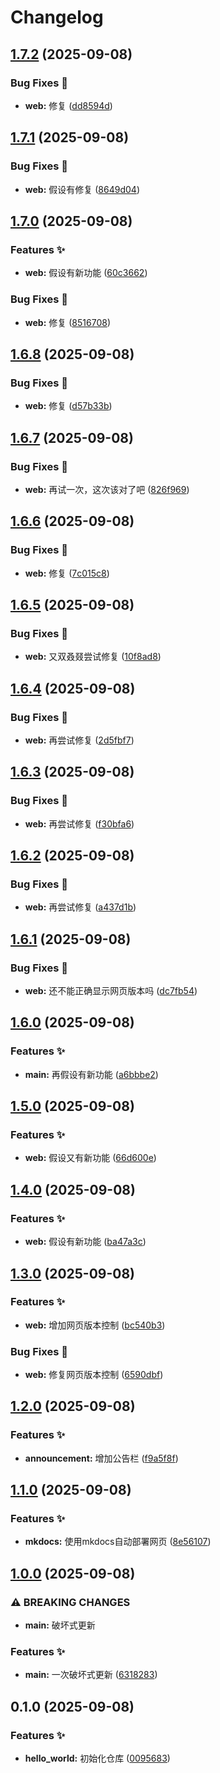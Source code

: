 # Changelog

## [1.7.2](https://github.com/RicardoRyn/hello_world/compare/v1.7.1...v1.7.2) (2025-09-08)


### Bug Fixes 🔧

* **web:** 修复 ([dd8594d](https://github.com/RicardoRyn/hello_world/commit/dd8594db5b555c4979c18b9af64aad8a584a122a))

## [1.7.1](https://github.com/RicardoRyn/hello_world/compare/v1.7.0...v1.7.1) (2025-09-08)


### Bug Fixes 🔧

* **web:** 假设有修复 ([8649d04](https://github.com/RicardoRyn/hello_world/commit/8649d042f758f7976653f12cdd49d88e4d28f449))

## [1.7.0](https://github.com/RicardoRyn/hello_world/compare/v1.6.8...v1.7.0) (2025-09-08)


### Features ✨

* **web:** 假设有新功能 ([60c3662](https://github.com/RicardoRyn/hello_world/commit/60c3662672ff042f61b4d906c21ef37147af45bf))


### Bug Fixes 🔧

* **web:** 修复 ([8516708](https://github.com/RicardoRyn/hello_world/commit/85167082e6a43df632f0ecdf3b7bfa35983659d8))

## [1.6.8](https://github.com/RicardoRyn/hello_world/compare/v1.6.7...v1.6.8) (2025-09-08)


### Bug Fixes 🔧

* **web:** 修复 ([d57b33b](https://github.com/RicardoRyn/hello_world/commit/d57b33bf74408df4e08880267505c38e8c4e9f97))

## [1.6.7](https://github.com/RicardoRyn/hello_world/compare/v1.6.6...v1.6.7) (2025-09-08)


### Bug Fixes 🔧

* **web:** 再试一次，这次该对了吧 ([826f969](https://github.com/RicardoRyn/hello_world/commit/826f969ce88f1b964c223d22e24c0fb386af1a0b))

## [1.6.6](https://github.com/RicardoRyn/hello_world/compare/v1.6.5...v1.6.6) (2025-09-08)


### Bug Fixes 🔧

* **web:** 修复 ([7c015c8](https://github.com/RicardoRyn/hello_world/commit/7c015c81e90cf58043eb95af34d90eb217c175de))

## [1.6.5](https://github.com/RicardoRyn/hello_world/compare/v1.6.4...v1.6.5) (2025-09-08)


### Bug Fixes 🔧

* **web:** 又双叒叕尝试修复 ([10f8ad8](https://github.com/RicardoRyn/hello_world/commit/10f8ad8c5fb5e661a094e1a2b2dc5d01ecff8484))

## [1.6.4](https://github.com/RicardoRyn/hello_world/compare/v1.6.3...v1.6.4) (2025-09-08)


### Bug Fixes 🔧

* **web:** 再尝试修复 ([2d5fbf7](https://github.com/RicardoRyn/hello_world/commit/2d5fbf7771a17c545be4d1eff96ed5f76e1254c1))

## [1.6.3](https://github.com/RicardoRyn/hello_world/compare/v1.6.2...v1.6.3) (2025-09-08)


### Bug Fixes 🔧

* **web:** 再尝试修复 ([f30bfa6](https://github.com/RicardoRyn/hello_world/commit/f30bfa6ecfeea7a5c3e3c219428f9b4e2540eda8))

## [1.6.2](https://github.com/RicardoRyn/hello_world/compare/v1.6.1...v1.6.2) (2025-09-08)


### Bug Fixes 🔧

* **web:** 再尝试修复 ([a437d1b](https://github.com/RicardoRyn/hello_world/commit/a437d1b7dfccf8e0955598fc2f02f92c1a3c1ee6))

## [1.6.1](https://github.com/RicardoRyn/hello_world/compare/v1.6.0...v1.6.1) (2025-09-08)


### Bug Fixes 🔧

* **web:** 还不能正确显示网页版本吗 ([dc7fb54](https://github.com/RicardoRyn/hello_world/commit/dc7fb54b29e7da171bcb65767ab4ce6cfcd197c5))

## [1.6.0](https://github.com/RicardoRyn/hello_world/compare/v1.5.0...v1.6.0) (2025-09-08)


### Features ✨

* **main:** 再假设有新功能 ([a6bbbe2](https://github.com/RicardoRyn/hello_world/commit/a6bbbe2100de6bc5cc17497f834e20fc0c862488))

## [1.5.0](https://github.com/RicardoRyn/hello_world/compare/v1.4.0...v1.5.0) (2025-09-08)


### Features ✨

* **web:** 假设又有新功能 ([66d600e](https://github.com/RicardoRyn/hello_world/commit/66d600e4361b5defcd361847f01c10c71c403747))

## [1.4.0](https://github.com/RicardoRyn/hello_world/compare/v1.3.0...v1.4.0) (2025-09-08)


### Features ✨

* **web:** 假设有新功能 ([ba47a3c](https://github.com/RicardoRyn/hello_world/commit/ba47a3cc07f6f6d7e8c9f88c088816ae1e99b54f))

## [1.3.0](https://github.com/RicardoRyn/hello_world/compare/v1.2.0...v1.3.0) (2025-09-08)


### Features ✨

* **web:** 增加网页版本控制 ([bc540b3](https://github.com/RicardoRyn/hello_world/commit/bc540b33d149b47a820af30fff17ad05117f8280))


### Bug Fixes 🔧

* **web:** 修复网页版本控制 ([6590dbf](https://github.com/RicardoRyn/hello_world/commit/6590dbf4dc83b7d3819293384699db50e8daa60b))

## [1.2.0](https://github.com/RicardoRyn/hello_world/compare/v1.1.0...v1.2.0) (2025-09-08)


### Features ✨

* **announcement:** 增加公告栏 ([f9a5f8f](https://github.com/RicardoRyn/hello_world/commit/f9a5f8fd3578e07d41743f0d32acb687f9d1391e))

## [1.1.0](https://github.com/RicardoRyn/hello_world/compare/v1.0.0...v1.1.0) (2025-09-08)


### Features ✨

* **mkdocs:** 使用mkdocs自动部署网页 ([8e56107](https://github.com/RicardoRyn/hello_world/commit/8e56107d93197b2ad82326106b000ab7e1f000fa))

## [1.0.0](https://github.com/RicardoRyn/hello_world/compare/v0.1.0...v1.0.0) (2025-09-08)


### ⚠ BREAKING CHANGES

* **main:** 破坏式更新

### Features ✨

* **main:** 一次破坏式更新 ([6318283](https://github.com/RicardoRyn/hello_world/commit/6318283fa91a7a768bfd3da2e59acd4e954d7559))

## 0.1.0 (2025-09-08)


### Features ✨

* **hello_world:** 初始化仓库 ([0095683](https://github.com/RicardoRyn/hello_world/commit/009568350f77a5f07701fdefbc1f6c1f6d46ccf8))

